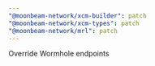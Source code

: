 ```yaml
---
"@moonbeam-network/xcm-builder": patch
"@moonbeam-network/xcm-types": patch
"@moonbeam-network/mrl": patch
---
```


Override Wormhole endpoints
